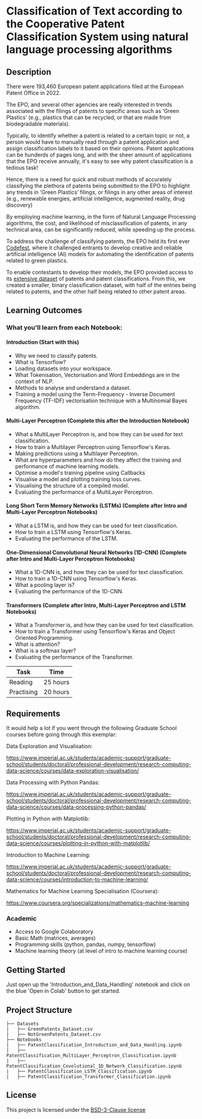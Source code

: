 <!-- Your Project title, make it sound catchy! -->

# Classification of Text according to the Cooperative Patent Classification System using natural language processing algorithms

## Description

There were 193,460 European patent applications filed at the European Patent Office in 2022.

The EPO, and several other agencies are really interested in trends associated with the filings of patents to specific areas such as ‘Green Plastics’ (e.g., plastics that can be recycled, or that are made from biodegradable materials).

Typically, to identify whether a patent is related to a certain topic or not, a person would have to manually read through a patent application and assign classification labels to it based on their opinions. Patent applications can be hunderds of pages long, and with the sheer amount of applications that the EPO receive annually, it's easy to see why patent classification is a tedious task!

Hence, there is a need for quick and robust methods of accurately classifying the plethora of patents being submitted to the EPO to highlight any trends in ‘Green Plastics’ filings, or filings in any other areas of interest (e.g., renewable energies, artificial intelligence, augmented reality, drug discovery)

By employing machine learning, in the form of Natural Language Processing algorithms, the cost, and likelihood of misclassification of patents, in any technical area, can be significantly reduced, while speeding up the process.

To address the challenge of classifying patents, the EPO held its first ever [Codefest](https://www.epo.org/news-events/in-focus/codefest.html), where it challenged entrants to develop creative and reliable artificial intelligence (AI) models for automating the identification of patents related to green plastics.

To enable contestants to develop their models, the EPO provided access to its [extensive dataset](https://www.epo.org/searching-for-patents/data/bulk-data-sets.html) of patents and patent classifications. From this, we created a  smaller, binary classification dataset, with half of the entries being related to patents, and the other half being related to other patent areas.

## Learning Outcomes

### What you'll learn from each Notebook:

#### Introduction (Start with this)

- Why we need to classify patents.
- What is Tensorflow?
- Loading datasets into your workspace.
- What Tokenisation, Vectorisation and Word Embeddings are in the context of NLP.
- Methods to analyse and understand a dataset.
- Training a model using the Term-Frequency - Inverse Document Frequency (TF-IDF) vectorisation technique with a Multinomial Bayes algorithm.

#### Multi-Layer Perceptron (Complete this after the Introduction Notebook)

- What a MultiLayer Perceptron is, and how they can be used for text classification.
- How to train a Multilayer Perceptron using Tensorflow's Keras.
- Making predictions using a Multilayer Perceptron.
- What are hyperparameters and how do they affect the training and performance of machine learning models.
- Optimise a model's training pipeline using Callbacks
- Visualise a model and plotting training loss curves.
- Visualising the structure of a compiled model.
- Evaluating the performance of a MultiLayer Perceptron.

#### Long Short Term Memory Networks (LSTMs) (Complete after Intro and Multi-Layer Perceptron Notebooks)

- What a LSTM is, and how they can be used for text classification.
- How to train a LSTM using Tensorflow's Keras.
- Evaluating the performance of the LSTM.

#### One-Dimensional Convolutional Neural Networks (1D-CNN) (Complete after Intro and Multi-Layer Perceptron Notebooks)

- What a 1D-CNN is, and how they can be used for text classification.
- How to train a 1D-CNN using Tensorflow's Keras.
- What a pooling layer is?
- Evaluating the performance of the 1D-CNN.

#### Transformers (Complete after Intro, Multi-Layer Perceptron and LSTM Notebooks)

- What a Transformer is, and how they can be used for text classification.
- How to train a Transformer using Tensorflow's Keras and Object Oriented Programming.
- What is attention?
- What is a softmax layer?
- Evaluating the performance of the Transformer.

| Task       | Time    |
| ---------- | ------- |
| Reading    | 25 hours |
| Practising | 20 hours |

## Requirements

It would help a lot if you went through the following Graduate School courses before going through this exemplar:

Data Exploration and Visualisation:

https://www.imperial.ac.uk/students/academic-support/graduate-school/students/doctoral/professional-development/research-computing-data-science/courses/data-exploration-visualisation/

Data Processing with Python Pandas:

https://www.imperial.ac.uk/students/academic-support/graduate-school/students/doctoral/professional-development/research-computing-data-science/courses/data-processing-python-pandas/

Plotting in Python with Matplotlib:

https://www.imperial.ac.uk/students/academic-support/graduate-school/students/doctoral/professional-development/research-computing-data-science/courses/plotting-in-python-with-matplotlib/

Introduction to Machine Learning:

https://www.imperial.ac.uk/students/academic-support/graduate-school/students/doctoral/professional-development/research-computing-data-science/courses/introduction-to-machine-learning/

Mathematics for Machine Learning Specialisation (Coursera):

https://www.coursera.org/specializations/mathematics-machine-learning

### Academic

- Access to Google Colaboratory
- Basic Math (matrices, averages)
- Programming skills (python, pandas, numpy, tensorflow)
- Machine learning theory (at level of intro to machine learning course)

## Getting Started

Just open up the 'Introduction_and_Data_Handling' notebook and click on the blue 'Open in Colab' button to get started.

## Project Structure

```log
├── Datasets
|   ├── GreenPatents_Dataset.csv
|   ├── NotGreenPatents_Dataset.csv
├── Notebooks
|   ├── PatentClassification_Introduction_and_Data_Handling.ipynb
|   ├── PatentClassification_MultiLayer_Perceptron_Classification.ipynb
|   ├── PatentClassification_Covolutional_1D_Network_Classification.ipynb
|   ├── PatentClassification_LSTM_Classification.ipynb
|   ├── PatentClassification_Transformer_Classification.ipynb
```
## License

This project is licensed under the [BSD-3-Clause license](LICENSE.md)
